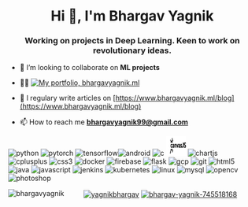 <h1 align="center">Hi 👋, I'm Bhargav Yagnik</h1>
<h3 align="center">Working on projects in Deep Learning. Keen to work on revolutionary ideas.</h3>


- 👯 I’m looking to collaborate on **ML projects**

- 👨‍💻 <a title="Portfolio, bhargavyagnik.ml" href="https://www.bhargavyagnik.ml/"><img alt="My portfolio, bhargavyagnik.ml" src="https://raw.githubusercontent.com/saurabhdaware/saurabhdaware/master/icons/portfoliobutton.png" width="130" /></a>

- 📝 I regulary write articles on [https://www.bhargavyagnik.ml/blog](https://www.bhargavyagnik.ml/blog)

- 📫 How to reach me **bhargavyagnik99@gmail.com**

<p align="left"> <img src="https://devicons.github.io/devicon/devicon.git/icons/python/python-original.svg" alt="python" width="40" height="40"/> <img src="https://www.vectorlogo.zone/logos/pytorch/pytorch-icon.svg" alt="pytorch" width="40" height="40"/> <img src="https://www.vectorlogo.zone/logos/tensorflow/tensorflow-icon.svg" alt="tensorflow" width="40" height="40"/><img src="https://devicons.github.io/devicon/devicon.git/icons/android/android-original-wordmark.svg" alt="android" width="40" height="40"/> <img src="https://devicons.github.io/devicon/devicon.git/icons/c/c-original.svg" alt="c" width="40" height="40"/> <img src="https://raw.githubusercontent.com/Hardik0307/Hardik0307/master/assets/canvasjs-charts.svg" alt="canvasjs" width="40" height="40"/> <img src="https://www.chartjs.org/media/logo-title.svg" alt="chartjs" width="40" height="40"/> <img src="https://devicons.github.io/devicon/devicon.git/icons/cplusplus/cplusplus-original.svg" alt="cplusplus" width="40" height="40"/> <img src="https://devicons.github.io/devicon/devicon.git/icons/css3/css3-original-wordmark.svg" alt="css3" width="40" height="40"/> <img src="https://devicons.github.io/devicon/devicon.git/icons/docker/docker-original-wordmark.svg" alt="docker" width="40" height="40"/> <img src="https://www.vectorlogo.zone/logos/firebase/firebase-icon.svg" alt="firebase" width="40" height="40"/> <img src="https://www.vectorlogo.zone/logos/pocoo_flask/pocoo_flask-icon.svg" alt="flask" width="40" height="40"/> <img src="https://www.vectorlogo.zone/logos/google_cloud/google_cloud-icon.svg" alt="gcp" width="40" height="40"/> <img src="https://www.vectorlogo.zone/logos/git-scm/git-scm-icon.svg" alt="git" width="40" height="40"/> <img src="https://devicons.github.io/devicon/devicon.git/icons/html5/html5-original-wordmark.svg" alt="html5" width="40" height="40"/> <img src="https://devicons.github.io/devicon/devicon.git/icons/java/java-original-wordmark.svg" alt="java" width="40" height="40"/> <img src="https://devicons.github.io/devicon/devicon.git/icons/javascript/javascript-original.svg" alt="javascript" width="40" height="40"/> <img src="https://www.vectorlogo.zone/logos/jenkins/jenkins-icon.svg" alt="jenkins" width="40" height="40"/> <img src="https://www.vectorlogo.zone/logos/kubernetes/kubernetes-icon.svg" alt="kubernetes" width="40" height="40"/> <img src="https://devicons.github.io/devicon/devicon.git/icons/linux/linux-original.svg" alt="linux" width="40" height="40"/> <img src="https://devicons.github.io/devicon/devicon.git/icons/mysql/mysql-original-wordmark.svg" alt="mysql" width="40" height="40"/> <img src="https://www.vectorlogo.zone/logos/opencv/opencv-icon.svg" alt="opencv" width="40" height="40"/> <img src="https://devicons.github.io/devicon/devicon.git/icons/photoshop/photoshop-plain.svg" alt="photoshop" width="40" height="40"/></p><p><img align="left" src="https://github-readme-stats.vercel.app/api/top-langs/?username=bhargavyagnik&layout=compact&hide=html" alt="bhargavyagnik" /></p>


<p align="center">
<a href="https://twitter.com/yagnikbhargav" target="blank"><img align="center" src="https://cdn.jsdelivr.net/npm/simple-icons@3.0.1/icons/twitter.svg" alt="yagnikbhargav" height="30" width="30" /></a>
<a href="https://linkedin.com/in/bhargav-yagnik-745518168" target="blank"><img align="center" src="https://cdn.jsdelivr.net/npm/simple-icons@3.0.1/icons/linkedin.svg" alt="bhargav-yagnik-745518168" height="30" width="30" /></a>
</p>
